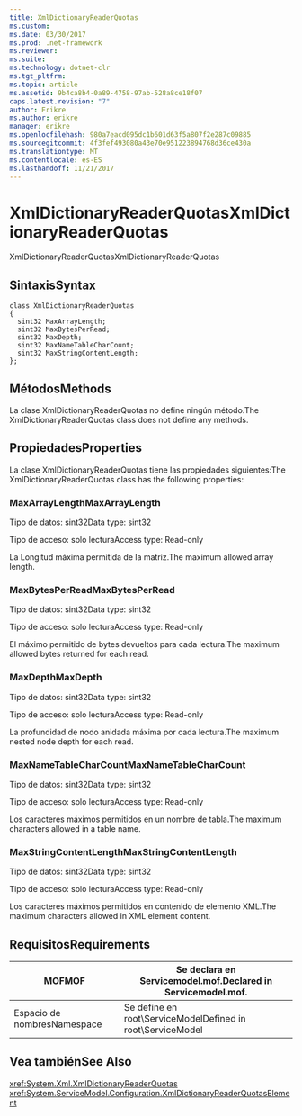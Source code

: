 ```yaml
---
title: XmlDictionaryReaderQuotas
ms.custom: 
ms.date: 03/30/2017
ms.prod: .net-framework
ms.reviewer: 
ms.suite: 
ms.technology: dotnet-clr
ms.tgt_pltfrm: 
ms.topic: article
ms.assetid: 9b4ca8b4-0a89-4758-97ab-528a8ce18f07
caps.latest.revision: "7"
author: Erikre
ms.author: erikre
manager: erikre
ms.openlocfilehash: 980a7eacd095dc1b601d63f5a807f2e287c09885
ms.sourcegitcommit: 4f3fef493080a43e70e951223894768d36ce430a
ms.translationtype: MT
ms.contentlocale: es-ES
ms.lasthandoff: 11/21/2017
---
```

# <a name="xmldictionaryreaderquotas"></a><span data-ttu-id="ab25a-102">XmlDictionaryReaderQuotas</span><span class="sxs-lookup"><span data-stu-id="ab25a-102">XmlDictionaryReaderQuotas</span></span>
<span data-ttu-id="ab25a-103">XmlDictionaryReaderQuotas</span><span class="sxs-lookup"><span data-stu-id="ab25a-103">XmlDictionaryReaderQuotas</span></span>  
  
## <a name="syntax"></a><span data-ttu-id="ab25a-104">Sintaxis</span><span class="sxs-lookup"><span data-stu-id="ab25a-104">Syntax</span></span>  
  
```  
class XmlDictionaryReaderQuotas  
{  
  sint32 MaxArrayLength;  
  sint32 MaxBytesPerRead;  
  sint32 MaxDepth;  
  sint32 MaxNameTableCharCount;  
  sint32 MaxStringContentLength;  
};  
```  
  
## <a name="methods"></a><span data-ttu-id="ab25a-105">Métodos</span><span class="sxs-lookup"><span data-stu-id="ab25a-105">Methods</span></span>  
 <span data-ttu-id="ab25a-106">La clase XmlDictionaryReaderQuotas no define ningún método.</span><span class="sxs-lookup"><span data-stu-id="ab25a-106">The XmlDictionaryReaderQuotas class does not define any methods.</span></span>  
  
## <a name="properties"></a><span data-ttu-id="ab25a-107">Propiedades</span><span class="sxs-lookup"><span data-stu-id="ab25a-107">Properties</span></span>  
 <span data-ttu-id="ab25a-108">La clase XmlDictionaryReaderQuotas tiene las propiedades siguientes:</span><span class="sxs-lookup"><span data-stu-id="ab25a-108">The XmlDictionaryReaderQuotas class has the following properties:</span></span>  
  
### <a name="maxarraylength"></a><span data-ttu-id="ab25a-109">MaxArrayLength</span><span class="sxs-lookup"><span data-stu-id="ab25a-109">MaxArrayLength</span></span>  
 <span data-ttu-id="ab25a-110">Tipo de datos: sint32</span><span class="sxs-lookup"><span data-stu-id="ab25a-110">Data type: sint32</span></span>  
  
 <span data-ttu-id="ab25a-111">Tipo de acceso: solo lectura</span><span class="sxs-lookup"><span data-stu-id="ab25a-111">Access type: Read-only</span></span>  
  
 <span data-ttu-id="ab25a-112">La Longitud máxima permitida de la matriz.</span><span class="sxs-lookup"><span data-stu-id="ab25a-112">The maximum allowed array length.</span></span>  
  
### <a name="maxbytesperread"></a><span data-ttu-id="ab25a-113">MaxBytesPerRead</span><span class="sxs-lookup"><span data-stu-id="ab25a-113">MaxBytesPerRead</span></span>  
 <span data-ttu-id="ab25a-114">Tipo de datos: sint32</span><span class="sxs-lookup"><span data-stu-id="ab25a-114">Data type: sint32</span></span>  
  
 <span data-ttu-id="ab25a-115">Tipo de acceso: solo lectura</span><span class="sxs-lookup"><span data-stu-id="ab25a-115">Access type: Read-only</span></span>  
  
 <span data-ttu-id="ab25a-116">El máximo permitido de bytes devueltos para cada lectura.</span><span class="sxs-lookup"><span data-stu-id="ab25a-116">The maximum allowed bytes returned for each read.</span></span>  
  
### <a name="maxdepth"></a><span data-ttu-id="ab25a-117">MaxDepth</span><span class="sxs-lookup"><span data-stu-id="ab25a-117">MaxDepth</span></span>  
 <span data-ttu-id="ab25a-118">Tipo de datos: sint32</span><span class="sxs-lookup"><span data-stu-id="ab25a-118">Data type: sint32</span></span>  
  
 <span data-ttu-id="ab25a-119">Tipo de acceso: solo lectura</span><span class="sxs-lookup"><span data-stu-id="ab25a-119">Access type: Read-only</span></span>  
  
 <span data-ttu-id="ab25a-120">La profundidad de nodo anidada máxima por cada lectura.</span><span class="sxs-lookup"><span data-stu-id="ab25a-120">The maximum nested node depth for each read.</span></span>  
  
### <a name="maxnametablecharcount"></a><span data-ttu-id="ab25a-121">MaxNameTableCharCount</span><span class="sxs-lookup"><span data-stu-id="ab25a-121">MaxNameTableCharCount</span></span>  
 <span data-ttu-id="ab25a-122">Tipo de datos: sint32</span><span class="sxs-lookup"><span data-stu-id="ab25a-122">Data type: sint32</span></span>  
  
 <span data-ttu-id="ab25a-123">Tipo de acceso: solo lectura</span><span class="sxs-lookup"><span data-stu-id="ab25a-123">Access type: Read-only</span></span>  
  
 <span data-ttu-id="ab25a-124">Los caracteres máximos permitidos en un nombre de tabla.</span><span class="sxs-lookup"><span data-stu-id="ab25a-124">The maximum characters allowed in a table name.</span></span>  
  
### <a name="maxstringcontentlength"></a><span data-ttu-id="ab25a-125">MaxStringContentLength</span><span class="sxs-lookup"><span data-stu-id="ab25a-125">MaxStringContentLength</span></span>  
 <span data-ttu-id="ab25a-126">Tipo de datos: sint32</span><span class="sxs-lookup"><span data-stu-id="ab25a-126">Data type: sint32</span></span>  
  
 <span data-ttu-id="ab25a-127">Tipo de acceso: solo lectura</span><span class="sxs-lookup"><span data-stu-id="ab25a-127">Access type: Read-only</span></span>  
  
 <span data-ttu-id="ab25a-128">Los caracteres máximos permitidos en contenido de elemento XML.</span><span class="sxs-lookup"><span data-stu-id="ab25a-128">The maximum characters allowed in XML element content.</span></span>  
  
## <a name="requirements"></a><span data-ttu-id="ab25a-129">Requisitos</span><span class="sxs-lookup"><span data-stu-id="ab25a-129">Requirements</span></span>  
  
|<span data-ttu-id="ab25a-130">MOF</span><span class="sxs-lookup"><span data-stu-id="ab25a-130">MOF</span></span>|<span data-ttu-id="ab25a-131">Se declara en Servicemodel.mof.</span><span class="sxs-lookup"><span data-stu-id="ab25a-131">Declared in Servicemodel.mof.</span></span>|  
|---------|-----------------------------------|  
|<span data-ttu-id="ab25a-132">Espacio de nombres</span><span class="sxs-lookup"><span data-stu-id="ab25a-132">Namespace</span></span>|<span data-ttu-id="ab25a-133">Se define en root\ServiceModel</span><span class="sxs-lookup"><span data-stu-id="ab25a-133">Defined in root\ServiceModel</span></span>|  
  
## <a name="see-also"></a><span data-ttu-id="ab25a-134">Vea también</span><span class="sxs-lookup"><span data-stu-id="ab25a-134">See Also</span></span>  
 <xref:System.Xml.XmlDictionaryReaderQuotas>  
 <xref:System.ServiceModel.Configuration.XmlDictionaryReaderQuotasElement>
